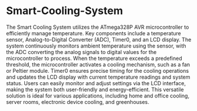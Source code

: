 # Smart-Cooling-System
The Smart Cooling System utilizes the ATmega328P AVR microcontroller to efficiently manage temperature. Key components include a temperature sensor, Analog-to-Digital Converter (ADC), Timer0, and an LCD display. 
The system continuously monitors ambient temperature using the sensor, with the ADC converting the analog signals to digital values for the microcontroller to process. When the temperature exceeds a predefined threshold, the microcontroller activates a cooling mechanism, such as a fan or Peltier module. Timer0 ensures precise timing for the cooling operations and updates the LCD display with current temperature readings and system status. Users can easily monitor and adjust settings via the LCD interface, making the system both user-friendly and energy-efficient. This versatile solution is ideal for various applications, including home and office cooling, server rooms, electronic device cooling, and greenhouses.
